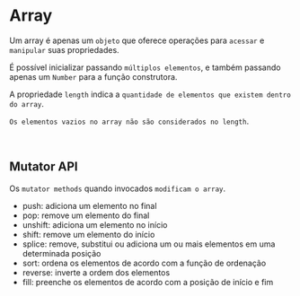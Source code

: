 # Array

Um array é apenas um `objeto` que oferece operações para `acessar` e `manipular` suas propriedades.

É possível inicializar passando `múltiplos elementos`, e também passando apenas um `Number` para a função construtora.

A propriedade `length` indica a `quantidade de elementos que existem dentro do array`.

`Os elementos vazios no array não são considerados no length`.

<br>

## Mutator API

Os `mutator methods` quando invocados `modificam o array`.

- push: adiciona um elemento no final
- pop: remove um elemento do final
- unshift: adiciona um elemento no início
- shift: remove um elemento do início
- splice: remove, substitui ou adiciona um ou mais elementos em uma determinada posição
- sort: ordena os elementos de acordo com a função de ordenação
- reverse: inverte a ordem dos elementos
- fill: preenche os elementos de acordo com a posição de início e fim
